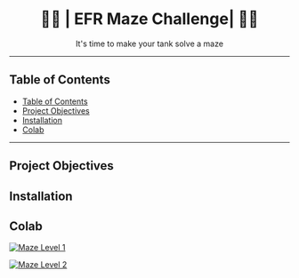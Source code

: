 <h1 align="center">😵‍💫 | EFR Maze Challenge| 😵‍💫</h1>

<p align="center">
  It's time to make your tank solve a maze
</p>

---

## Table of Contents

- [Table of Contents](#table-of-contents)
- [Project Objectives](#project-objectives)
- [Installation](#installation)
- [Colab](#colab)

---

## Project Objectives

## Installation

## Colab


[![Maze Level 1](https://colab.research.google.com/assets/colab-badge.svg)](https://colab.research.google.com/github/Every-Flavor-Robotics/efr-maze-challenge/blob/main/notebooks/level_1.ipynb)

[![Maze Level 2](https://colab.research.google.com/assets/colab-badge.svg)](https://colab.research.google.com/github/Every-Flavor-Robotics/efr-maze-challenge/blob/main/notebooks/level_2.ipynb)

